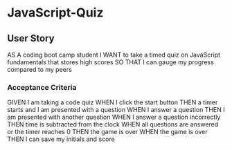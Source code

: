 # JavaScript-Quiz

## User Story
AS A coding boot camp student
I WANT to take a timed quiz on JavaScript fundamentals that stores high scores
SO THAT I can gauge my progress compared to my peers

### Acceptance Criteria 
GIVEN I am taking a code quiz
WHEN I click the start button
THEN a timer starts and I am presented with a question
WHEN I answer a question
THEN I am presented with another question
WHEN I answer a question incorrectly
THEN time is subtracted from the clock
WHEN all questions are answered or the timer reaches 0
THEN the game is over
WHEN the game is over
THEN I can save my initials and score